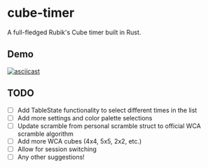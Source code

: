 # cube-timer  
A full-fledged Rubik's Cube timer built in Rust.

## Demo

[![asciicast](https://asciinema.org/a/iVxjuNiPXM5DQiAsd5ykMX2ps.svg)](https://asciinema.org/a/iVxjuNiPXM5DQiAsd5ykMX2ps)

## TODO
- [ ] Add TableState functionality to select different times in the list
- [ ] Add more settings and color palette selections
- [ ] Update scramble from personal scramble struct to official WCA scramble algorithm
- [ ] Add more WCA cubes (4x4, 5x5, 2x2, etc.)
- [ ] Allow for session switching
- [ ] Any other suggestions!

